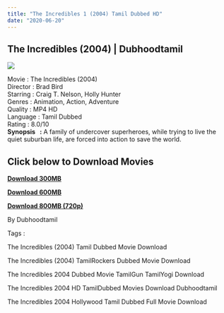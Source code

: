 ```yaml
---
title: "The Incredibles 1 (2004) Tamil Dubbed HD"
date: "2020-06-20"
---
```


## The Incredibles (2004) | Dubhoodtamil

[![](https://1.bp.blogspot.com/-CytxRl32hig/Xu2IAOFx8PI/AAAAAAAABds/FT6Q5sSNQDkpJ-GwfJnhWYUADNWOaNVhwCNcBGAsYHQ/s400/download.jpg)](https://1.bp.blogspot.com/-CytxRl32hig/Xu2IAOFx8PI/AAAAAAAABds/FT6Q5sSNQDkpJ-GwfJnhWYUADNWOaNVhwCNcBGAsYHQ/s1600/download.jpg)

  
  
Movie : The Incredibles (2004)  
Director : Brad Bird  
Starring : Craig T. Nelson, Holly Hunter  
Genres : Animation, Action, Adventure  
Quality : MP4 HD  
Language : Tamil Dubbed  
Rating : 8.0/10  
**Synopsis   :** A family of undercover superheroes, while trying to live the quiet suburban life, are forced into action to save the world.  
  
  

## Click below to Download Movies

  

**[Download 300MB](https://oncehelp.com/Incredibles-1-300mb)**

**[Download 600MB](https://oncehelp.com/Incredibles-1-600mb)**

**[Download 800MB (720p)](https://oncehelp.com/Incredibles-1-800mb)**

By Dubhoodtamil

  

  

Tags :

  

The Incredibles (2004) Tamil Dubbed Movie Download

  

The Incredibles (2004) TamilRockers Dubbed Movie Download

  

The Incredibles 2004 Dubbed Movie TamilGun TamilYogi Download

  

The Incredibles 2004 HD TamilDubbed Movies Download Dubhoodtamil

  

The Incredibles 2004 Hollywood Tamil Dubbed Full Movie Download
